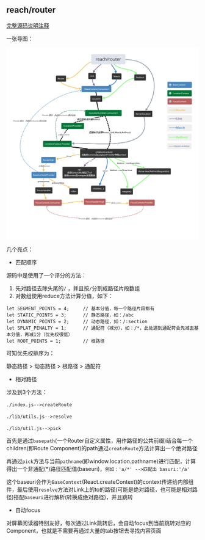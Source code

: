 ## reach/router

[完整源码说明注释](https://github.com/stonehank/sourcecode-analysis/blob/master/source-code.reach-router/README.md)

一张导图：

![](./img/reachRouter.png)

几个亮点：

* 匹配顺序

源码中是使用了一个评分的方法：
1. 先对路径去除头尾的`/` ，并且按`/`分割成路径片段数组
2. 对数组使用reduce方法计算分值，如下：
```
let SEGMENT_POINTS = 4;     // 基本分值，每一个路径片段都有
let STATIC_POINTS = 3;      // 静态路径，如：/abc
let DYNAMIC_POINTS = 2;     // 动态路径，如：/:section
let SPLAT_PENALTY = 1;      // 通配符（减分），如：/*，此处遇到通配符会先减去基本分值，再减1分（优先权很低）
let ROOT_POINTS = 1;        // 根路径
```
可知优先权排序为：

静态路径 > 动态路径 > 根路径 > 通配符

* 相对路径

涉及到3个方法：

`./index.js-->createRoute`

`./lib/utils.js-->resolve`

`./lib/util.js-->pick`

首先是通过`basepath`(一个Router自定义属性，用作路径的公共前缀)结合每一个children(即Route Component)的path通过`createRoute`方法计算出一个绝对路径

再通过`pick`方法与当前`pathname`(即window.location.pathname)进行匹配，计算得出一个非通配(*)路径匹配值(baseuri)，`例如：'a/*' -->匹配出 basuri:'/a'`

这个baseuri会作为`BaseContext`(React.createContext)的context传递给内部组件，最后使用`resolve`方法对Link上的to的路径(可能是绝对路径，也可能是相对路径)搭配`baseuri`进行解析(转换成绝对路径)，并且跳转


* 自动focus

对屏幕阅读器特别友好，每次通过Link跳转后，会自动focus到当前跳转对应的Component，也就是不需要再通过大量的tab按钮去寻找内容页面
